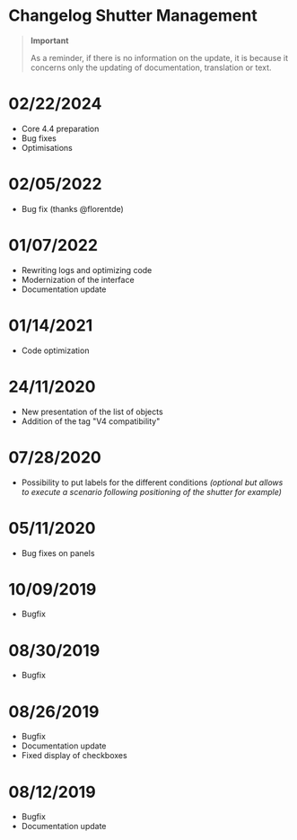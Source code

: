 # Changelog Shutter Management

>**Important**
>
>As a reminder, if there is no information on the update, it is because it concerns only the updating of documentation, translation or text.

# 02/22/2024

- Core 4.4 preparation
- Bug fixes
- Optimisations

# 02/05/2022

- Bug fix (thanks @florentde)

# 01/07/2022

- Rewriting logs and optimizing code
- Modernization of the interface
- Documentation update

# 01/14/2021

- Code optimization

# 24/11/2020

- New presentation of the list of objects
- Addition of the tag "V4 compatibility"

# 07/28/2020

- Possibility to put labels for the different conditions *(optional but allows to execute a scenario following positioning of the shutter for example)*

# 05/11/2020

- Bug fixes on panels

# 10/09/2019

- Bugfix

# 08/30/2019

- Bugfix

# 08/26/2019

- Bugfix
- Documentation update
- Fixed display of checkboxes

# 08/12/2019

- Bugfix
- Documentation update
